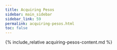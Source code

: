 ```yaml
---
title: Acquiring Pesos
sidebar: main_sidebar
sidebar_link: 59
permalink: acquiring-pesos.html
toc: false
---
```


{% include_relative acquiring-pesos-content.md %}
